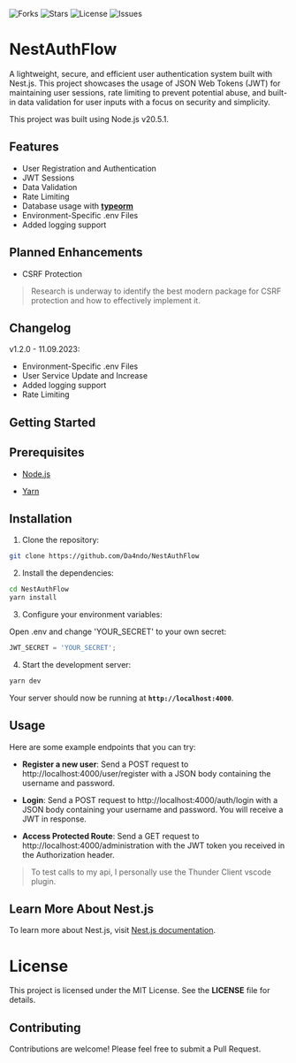 ![Forks](https://img.shields.io/github/forks/Da4ndo/NestAuthFlow?label=Forks&color=lime&logo=githubactions&logoColor=lime)
![Stars](https://img.shields.io/github/stars/Da4ndo/NestAuthFlow?label=Stars&color=yellow&logo=reverbnation&logoColor=yellow)
![License](https://img.shields.io/github/license/Da4ndo/NestAuthFlow?label=License&color=808080&logo=gitbook&logoColor=808080)
![Issues](https://img.shields.io/github/issues/Da4ndo/NestAuthFlow?label=Issues&color=red&logo=ifixit&logoColor=red)

# NestAuthFlow

A lightweight, secure, and efficient user authentication system built with Nest.js. This project showcases the usage of JSON Web Tokens (JWT) for maintaining user sessions, rate limiting to prevent potential abuse, and built-in data validation for user inputs with a focus on security and simplicity.

This project was built using Node.js v20.5.1.

## Features

- User Registration and Authentication
- JWT Sessions
- Data Validation
- Rate Limiting
- Database usage with [**typeorm**](https://typeorm.io/)
- Environment-Specific .env Files
- Added logging support

## Planned Enhancements

- CSRF Protection

> Research is underway to identify the best modern package for CSRF protection and how to effectively implement it.

## Changelog

v1.2.0 - 11.09.2023:

- Environment-Specific .env Files
- User Service Update and Increase
- Added logging support
- Rate Limiting

## Getting Started

## Prerequisites

- [Node.js](https://nodejs.org/en)

- [Yarn](https://classic.yarnpkg.com/en/docs/install#debian-stable)

## Installation

1. Clone the repository:

```bash
git clone https://github.com/Da4ndo/NestAuthFlow
```

2. Install the dependencies:

```bash
cd NestAuthFlow
yarn install
```

3. Configure your environment variables:

Open .env and change 'YOUR_SECRET' to your own secret:

```ts
JWT_SECRET = 'YOUR_SECRET';
```

4. Start the development server:

```bash
yarn dev
```

Your server should now be running at **`http://localhost:4000`**.

## Usage

Here are some example endpoints that you can try:

- **Register a new user**: Send a POST request to http://localhost:4000/user/register with a JSON body containing the username and password.

- **Login**: Send a POST request to http://localhost:4000/auth/login with a JSON body containing your username and password. You will receive a JWT in response.

- **Access Protected Route**: Send a GET request to http://localhost:4000/administration with the JWT token you received in the Authorization header.

> To test calls to my api, I personally use the Thunder Client vscode plugin.

## Learn More About Nest.js

To learn more about Nest.js, visit [Nest.js documentation](https://docs.nestjs.com/).

# License

This project is licensed under the MIT License. See the **LICENSE** file for details.

## Contributing

Contributions are welcome! Please feel free to submit a Pull Request.
